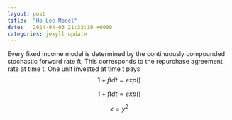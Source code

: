 ```yaml
---
layout: post
title:  "Ho-Lee Model"
date:   2024-04-03 21:33:10 +0000
categories: jekyll update
---
```

Every fixed income model is determined by the continuously compounded stochastic forward rate ft. This corresponds to the repurchase agreement rate at time t. One unit invested at time t pays $$ 1 + ft dt = exp() $$

$$ 1 + ft dt = exp() $$

$$ x = y^2 $$